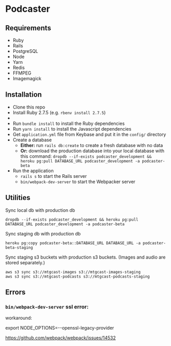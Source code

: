 # Podcaster

## Requirements

- Ruby
- Rails
- PostgreSQL
- Node
- Yarn
- Redis
- FFMPEG
- Imagemagick

## Installation

- Clone this repo
- Install Ruby 2.7.5 (e.g. `rbenv install 2.7.5`)
-
- Run `bundle install` to install the Ruby dependencies
- Run `yarn install` to install the Javascript dependencies
- Get `application.yml` file from Keybase and put it in the `config/` directory
- Create a database
  - **Either:** run `rails db:create` to create a fresh database with no data
  - **Or:** download the production database into your local database with this command: `dropdb --if-exists podcaster_development && heroku pg:pull DATABASE_URL podcaster_development -a podcaster-beta`
- Run the application
  - `rails s` to start the Rails server
  - `bin/webpack-dev-server` to start the Webpacker server

## Utilities

Sync local db with production db

```
dropdb --if-exists podcaster_development && heroku pg:pull DATABASE_URL podcaster_development -a podcaster-beta
```

Sync staging db with production db

```
heroku pg:copy podcaster-beta::DATABASE_URL DATABASE_URL -a podcaster-beta-staging
```

Sync staging s3 buckets with production s3 buckets. (Images and audio are stored separately.)

```
aws s3 sync s3://mtgcast-images s3://mtgcast-images-staging
aws s3 sync s3://mtgcast-podcasts s3://mtgcast-podcasts-staging
```



## Errors

### `bin/webpack-dev-server` ssl error:

workaround:

export NODE_OPTIONS=--openssl-legacy-provider

https://github.com/webpack/webpack/issues/14532
